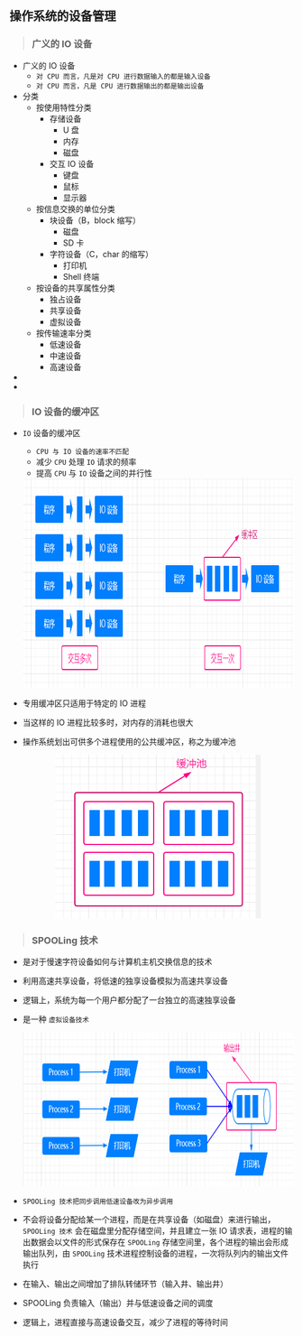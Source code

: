 ## 操作系统的设备管理

>### 广义的 IO 设备
* 广义的 IO 设备
    * `对 CPU 而言，凡是对 CPU 进行数据输入的都是输入设备`
    * `对 CPU 而言，凡是 CPU 进行数据输出的都是输出设备`
* 分类
    * 按使用特性分类
        * 存储设备
            * U 盘
            * 内存
            * 磁盘
        * 交互 IO 设备
            * 键盘
            * 鼠标
            * 显示器
    * 按信息交换的单位分类
        * 块设备（B，block 缩写）
            * 磁盘
            * SD 卡
        * 字符设备（C，char 的缩写）
            * 打印机
            * Shell 终端
    * 按设备的共享属性分类
        * 独占设备
        * 共享设备
        * 虚拟设备
    * 按传输速率分类
        * 低速设备
        * 中速设备
        * 高速设备
* 
* 

>### IO 设备的缓冲区
* `IO` 设备的缓冲区
    * `CPU 与 IO 设备的速率不匹配`
    * 减少 `CPU` 处理 `IO` 请求的频率
    * 提高 `CPU` 与 `IO` 设备之间的并行性
    
    <div align="center">
        <img src="img/cache.png" height="371" alt="" />
    </div>
    
* 专用缓冲区只适用于特定的 IO 进程
* 当这样的 IO 进程比较多时，对内存的消耗也很大
* 操作系统划出可供多个进程使用的公共缓冲区，称之为缓冲池
    
    <div align="center">
        <img src="img/cache_pool.png" height="290" alt="" />
    </div>

>### SPOOLing 技术
* 是对于慢速字符设备如何与计算机主机交换信息的技术
* 利用高速共享设备，将低速的独享设备模拟为高速共享设备
* 逻辑上，系统为每一个用户都分配了一台独立的高速独享设备
* 是一种 `虚拟设备技术`

    <div align="center">
        <img src="img/spooling.png" height="273" alt="" />
    </div>

* `SPOOLing 技术把同步调用低速设备改为异步调用`
* 不会将设备分配给某一个进程，而是在共享设备（如磁盘）来进行输出，`SPOOLing 技术` 会在磁盘里分配存储空间，并且建立一张 IO 请求表，进程的输出数据会以文件的形式保存在 `SPOOLing` 存储空间里，各个进程的输出会形成输出队列，由 `SPOOLing` 技术进程控制设备的进程，一次将队列内的输出文件执行
* 在输入、输出之间增加了排队转储环节（输入井、输出井）
* SPOOLing 负责输入（输出）并与低速设备之间的调度
* 逻辑上，进程直接与高速设备交互，减少了进程的等待时间
